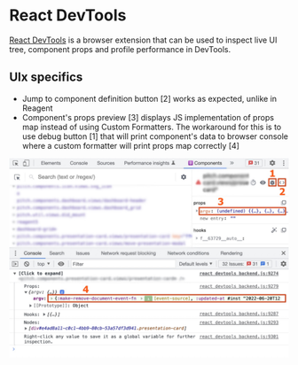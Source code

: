 # React DevTools

[React DevTools](https://chrome.google.com/webstore/detail/react-developer-tools/fmkadmapgofadopljbjfkapdkoienihi?hl=en) is a browser extension that can be used to inspect live UI tree, component props and profile performance in DevTools.

## UIx specifics

- Jump to component definition button [2] works as expected, unlike in Reagent
- Component's props preview [3] displays JS implementation of props map instead of using Custom Formatters. The workaround for this is to use debug button [1] that will print component's data to browser console where a custom formatter will print props map correctly [4]

![](/docs/rdt_1.jpg)

